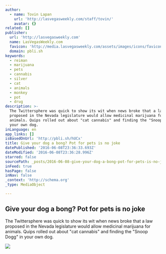 ```yaml
---
author:
  - name: Tovin Lapan
    url: 'http://lasvegasweekly.com/staff/tovin/'
    avatar: {}
related: []
publisher:
  url: 'http://lasvegasweekly.com'
  name: LasVegasWeekly.com
  favicon: 'http://media.lasvegasweekly.com/assets/images/icons/favicon-64.png'
  domain: pbli.sh
keywords:
  - reiman
  - marijuana
  - pets
  - cannabis
  - silver
  - cat
  - animals
  - monkey
  - pot
  - drug
description: >-
  The Twittersphere was quick to show its wit when news broke that a law
  proposed in the Nevada legislature would allow medicinal marijuana for
  animals. Quips rolled out about "cat cannabis" and finding the "Snoop Dogg" in
  your own dog.
inLanguage: en
app_links: []
isBasedOnUrl: 'http://pbli.sh/hUCx'
title: Give your dog a bong? Pot for pets is no joke
datePublished: '2016-06-08T23:36:33.693Z'
dateModified: '2016-06-08T23:36:28.996Z'
starred: false
sourcePath: _posts/2016-06-08-give-your-dog-a-bong-pot-for-pets-is-no-joke.md
inFeed: true
hasPage: false
inNav: false
_context: 'http://schema.org'
_type: MediaObject

---
```

<article style=""><h1>Give your dog a bong? Pot for pets is no joke</h1><p>The Twittersphere was quick to show its wit when news broke that a law proposed in the Nevada legislature would allow medicinal marijuana for animals. Quips rolled out about "cat cannabis" and finding the "Snoop Dogg" in your own dog.</p><img src="http://media.lasvegasweekly.com/img/photos/2015/04/01/dog_bong_shutterstock_t600.jpg?42b0fb247f69dabe2ae440581a34634cbc5420f3" /></article>